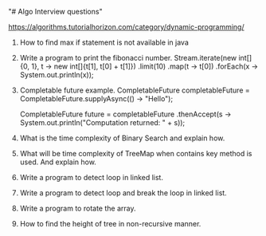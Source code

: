 "# Algo Interview questions"


https://algorithms.tutorialhorizon.com/category/dynamic-programming/

1. How to find max if statement is not available in java
2. Write a program to print the fibonacci number.
Stream.iterate(new int[]{0, 1}, t -> new int[]{t[1], t[0] + t[1]})
.limit(10)
.map(t -> t[0])
.forEach(x -> System.out.println(x));
3. Completable future example.
CompletableFuture<String> completableFuture
= CompletableFuture.supplyAsync(() -> "Hello");

    CompletableFuture<Void> future = completableFuture
      .thenAccept(s -> System.out.println("Computation returned: " + s));
4. What is the time complexity of Binary Search and explain how.
5. What will be time complexity of TreeMap when contains key method is used. And explain how.
6. Write a program to detect loop in linked list.
7. Write a program to detect loop and break the loop in linked list.
8. Write a program to rotate the array.
9. How to find the height of tree in non-recursive manner.

	